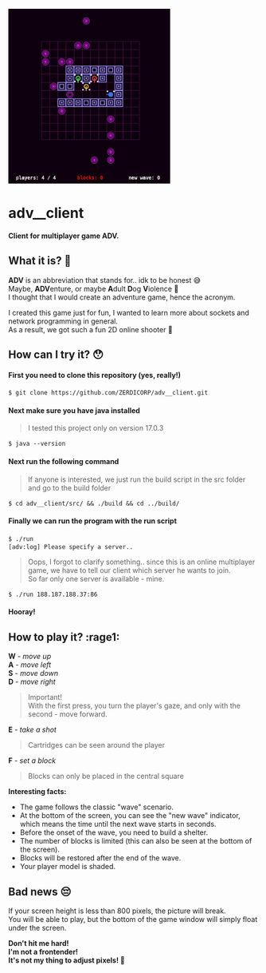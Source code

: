 <kbd><img src="https://github.com/ZERDICORP/adv__client/blob/master/screenshots/s1.jpg?row=true" alt="screenshot" width="325" height="350"></kbd>

# adv__client
#### Client for multiplayer game ADV.
## What it is? :eyes:

**ADV** is an abbreviation that stands for.. idk to be honest :sweat_smile:  
Maybe, **ADV**enture, or maybe **A**dult **D**og **V**iolence :dog:  
I thought that I would create an adventure game, hence the acronym. 

I created this game just for fun, I wanted to learn more about sockets and network programming in general.  
As a result, we got such a fun 2D online shooter :gun:

## How can I try it? :hushed:

#### First you need to clone this repository (yes, really!)
```
$ git clone https://github.com/ZERDICORP/adv__client.git
```

#### Next make sure you have java installed
> I tested this project only on version 17.0.3
```
$ java --version
```

#### Next run the following command
> If anyone is interested, we just run the build script in the src folder and go to the build folder
```
$ cd adv__client/src/ && ./build && cd ../build/
```

#### Finally we can run the program with the run script
```
$ ./run
[adv:log] Please specify a server..
```

> Oops, I forgot to clarify something.. since this is an online multiplayer game, we have to tell our client which server he wants to join.  
> So far only one server is available - mine.

```
$ ./run 188.187.188.37:86
```

#### Hooray!

## How to play it? :rage1:

**W** - _move up_  
**A** - _move left_  
**S** - _move down_  
**D** - _move right_  

> Important!  
> With the first press, you turn the player's gaze, and only with the second - move forward.

**E** - _take a shot_

> Cartridges can be seen around the player

**F** - _set a block_

> Blocks can only be placed in the central square

**Interesting facts:**

+ The game follows the classic "wave" scenario.  
+ At the bottom of the screen, you can see the "new wave" indicator, which means the time until the next wave starts in seconds.  
+ Before the onset of the wave, you need to build a shelter.  
+ The number of blocks is limited (this can also be seen at the bottom of the screen).  
+ Blocks will be restored after the end of the wave.
+ Your player model is shaded.

## Bad news :pensive:

If your screen height is less than 800 pixels, the picture will break.  
You will be able to play, but the bottom of the game window will simply float under the screen.  
  
**Don't hit me hard!  
I'm not a frontender!  
It's not my thing to adjust pixels! :triumph:**
